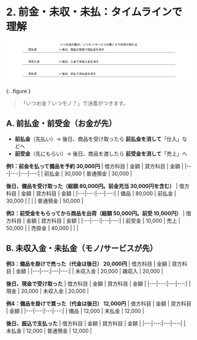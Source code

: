 # 2. 前金・未収・未払：タイムラインで理解

![タイムライン](../assets/img/ch07/timeline_advance_unsettled.svg){: .figure }

> 「いつお金？いつモノ？」で決着がつきます。

## A. 前払金・前受金（お金が先）

- **前払金**（先払い）→ 後日、商品を受け取ったら **前払金を消して**「仕入」などへ
- **前受金**（先にもらい）→ 後日、商品を渡したら **前受金を消して**「売上」へ

**例1：前金を払って備品を予約 30,000円**
| 借方科目 | 金額 | 貸方科目 | 金額 |
|---|---:|---|---:|
| 前払金 | 30,000 | 普通預金 | 30,000 |

**後日、備品を受け取った（総額 80,000円。前金充当 30,000円を含む）**
| 借方科目 | 金額 | 貸方科目 | 金額 |
|---|---:|---|---:|
| 備品 | 80,000 | 前払金 | 30,000 |
| | | 普通預金 | 50,000 |

**例2：前受金をもらってから商品を出荷（総額 50,000円。前受 10,000円）**
| 借方科目 | 金額 | 貸方科目 | 金額 |
|---|---:|---|---:|
| 前受金 | 10,000 | 売上 | 50,000 |
| 売掛金 | 40,000 | | |

## B. 未収入金・未払金（モノ/サービスが先）

**例3：備品を掛けで売った（代金は後日） 20,000円**
| 借方科目 | 金額 | 貸方科目 | 金額 |
|---|---:|---|---:|
| 未収入金 | 20,000 | 雑収入 | 20,000 |

**後日、現金で受け取った**
| 借方科目 | 金額 | 貸方科目 | 金額 |
|---|---:|---|---:|
| 現金 | 20,000 | 未収入金 | 20,000 |

**例4：備品を掛けで買った（代金は後日） 12,000円**
| 借方科目 | 金額 | 貸方科目 | 金額 |
|---|---:|---|---:|
| 備品 | 12,000 | 未払金 | 12,000 |

**後日、振込で支払った**
| 借方科目 | 金額 | 貸方科目 | 金額 |
|---|---:|---|---:|
| 未払金 | 12,000 | 普通預金 | 12,000 |

